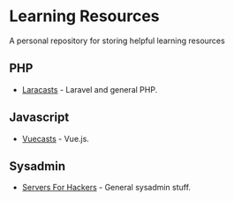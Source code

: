 # Learning Resources
A personal repository for storing helpful learning resources

## PHP

* [Laracasts](http://laracasts.com/) - Laravel and general PHP.

## Javascript

* [Vuecasts](https://vuecasts.com/) - Vue.js.

## Sysadmin

* [Servers For Hackers](https://serversforhackers.com/) - General sysadmin stuff.
